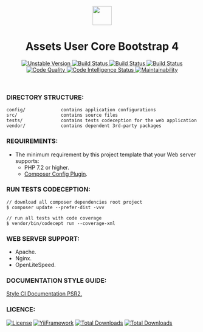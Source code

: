 <p align="center">
    <a href="https://github.com/terabytesoftw/asset-user" target="_blank">
        <img src="https://lh3.googleusercontent.com/D9TFw1F6ddPuheDc_tpNptTdvTg-FNNpjLSBN14X6Sc-3JDiOxfE67rEh4OZfygonx1tKei2b2DEOHDLjF6T3xl8e-rkEEPZeGqLTWcS_v2cBRlyo0vcZLDHG5ivSDGIWCsenbol=w2400" height="50px;">
    </a>
    <h1 align="center">Assets User Core Bootstrap 4</h1>
</p>

<p align="center">
    <a href="https://packagist.org/packages/terabytesoftw/asset-user" target="_blank">
        <img src="https://poser.pugx.org/terabytesoftw/asset-user/v/unstable.svg" alt="Unstable Version">
    </a>
    <a href="https://travis-ci.org/terabytesoftw/asset-user" target="_blank">
        <img src="https://travis-ci.org/terabytesoftw/asset-user.svg?branch=master" alt="Build Status">
    </a>  
    <a href="https://scrutinizer-ci.com/g/terabytesoftw/asset-user/" target="_blank">
        <img src="https://scrutinizer-ci.com/g/terabytesoftw/asset-user/badges/build.png?b=master" alt="Build Status">
    </a>
    <a href="https://scrutinizer-ci.com/g/terabytesoftw/asset-user/" target="_blank">
        <img src="https://scrutinizer-ci.com/g/terabytesoftw/asset-user/badges/coverage.png?b=master" alt="Build Status">
    </a>    
    <a href="https://scrutinizer-ci.com/g/terabytesoftw/asset-user/?branch=master" target="_blank">
     	<img src="https://scrutinizer-ci.com/g/terabytesoftw/asset-user/badges/quality-score.png?b=master" alt="Code Quality">
    </a>
    <a href="https://scrutinizer-ci.com/code-intelligence" target="_blank">
     	<img src="https://scrutinizer-ci.com/g/terabytesoftw/asset-user/badges/code-intelligence.svg?b=master" alt="Code Intelligence Status">
    </a>
    <a href="https://codeclimate.com/github/terabytesoftw/asset-user/maintainability" target="_blank">
        <img src="https://api.codeclimate.com/v1/badges/9bbe65b6fda1abd74c2c/maintainability" alt="Maintainability">
    </a>		
</p>

</br>

### **DIRECTORY STRUCTURE:**

```
config/             contains application configurations
src/                contains source files
tests/              contains tests codeception for the web application
vendor/             contains dependent 3rd-party packages
```

### **REQUIREMENTS:**

- The minimum requirement by this project template that your Web server supports:
    - PHP 7.2 or higher.
    - [Composer Config Plugin](https://github.com/hiqdev/composer-config-plugin).

### **RUN TESTS CODECEPTION:**

~~~
// download all composer dependencies root project
$ composer update --prefer-dist -vvv

// run all tests with code coverage
$ vendor/bin/codecept run --coverage-xml
~~~

### **WEB SERVER SUPPORT:**

- Apache.
- Nginx.
- OpenLiteSpeed.

### **DOCUMENTATION STYLE GUIDE:**

[Style CI Documentation PSR2.](https://docs.styleci.io/presets#psr2)

### **LICENCE:**

[![License](https://poser.pugx.org/terabytesoftw/asset-user/license.svg)](LICENSE.md)
[![YiiFramework](https://img.shields.io/badge/Powered_by-Yii_Framework-green.svg?style=flat)](https://www.yiiframework.com/)
[![Total Downloads](https://poser.pugx.org/terabytesoftw/asset-user/downloads.svg)](https://packagist.org/packages/terabytesoftw/asset-user)
[![Total Downloads](https://github.styleci.io/repos/165419144/shield?branch=master)](https://github.styleci.io/repos/165419144)
